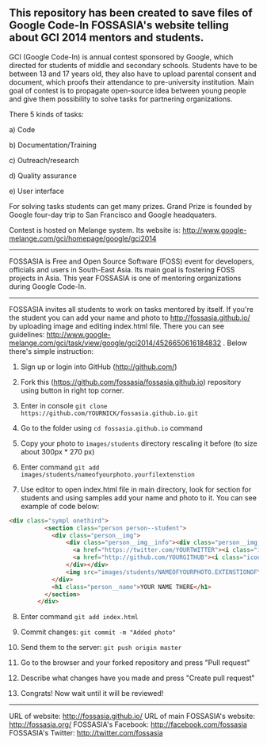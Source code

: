 This repository has been created to save files of Google Code-In FOSSASIA's website telling about GCI 2014 mentors and students.
---
GCI (Google Code-In) is annual contest sponsored by Google, which directed for students of middle and secondary schools. 
Students have to be between 13 and 17 years old, they also have to upload parental consent and document, which proofs their attendance to pre-university institution.
Main goal of contest is to propagate open-source idea between young people and give them possibility to solve tasks for partnering organizations.

There 5 kinds of tasks:

a) Code

b) Documentation/Training

c) Outreach/research

d) Quality assurance

e) User interface

For solving tasks students can get many prizes. Grand Prize is founded by Google four-day trip to San Francisco and Google headquaters.

Contest is hosted on Melange system. Its website is: http://www.google-melange.com/gci/homepage/google/gci2014

---
FOSSASIA is Free and Open Source Software (FOSS) event for developers, officials and users in South-East Asia. Its main goal is fostering FOSS projects in Asia.
This year FOSSASIA is one of mentoring organizations during Google Code-In. 

---

FOSSASIA invites all students to work on tasks mentored by itself. If you're the student you can add your name and photo to http://fossasia.github.io/ by uploading image and editing index.html file. 
There you can see guidelines: http://www.google-melange.com/gci/task/view/google/gci2014/4526650616184832 . Below there's simple instruction:

1) Sign up or login into GitHub (http://github.com/)

2) Fork this (https://github.com/fossasia/fossasia.github.io) repository using button in right top corner.

3) Enter in console `git clone https://github.com/YOURNICK/fossasia.github.io.git`

4) Go to the folder using `cd fossasia.github.io` command

5) Copy your photo to `images/students` directory rescaling it before (to size about 300px * 270 px)

6) Enter command `git add images/students/nameofyourphoto.yourfilextenstion`

7) Use editor to open index.html file in main directory, look for section for students and using samples add your name and photo to it. You can see example of code below:

```html
<div class="sympl onethird">
          <section class="person person--student">
            <div class="person__img">
                <div class="person__img__info"><div class="person__img__info__cont">
                  <a href="https://twitter.com/YOURTWITTER"><i class="icon-twitter"></i></a> <!-- You can remove this line -->
                  <a href="http://github.com/YOURGITHUB"><i class="icon-github"></i></a> <!-- You can remove this line -->
                </div></div>
                <img src="images/students/NAMEOFYOURPHOTO.EXTENSTIONOFYOURPHOTO">
            </div>
            <h1 class="person__name">YOUR NAME THERE</h1>
          </section>
        </div>
```



8) Enter command `git add index.html`

9) Commit changes: `git commit -m "Added photo"`

10) Send them to the server: `git push origin master`

11) Go to the browser and your forked repository and press "Pull request"

12) Describe what changes have you made and press "Create pull request"

13) Congrats! Now wait until it will be reviewed!

---
URL of website: http://fossasia.github.io/
URL of main FOSSASIA's website: http://fossasia.org/
FOSSASIA's Facebook: http://facebook.com/fossasia
FOSSASIA's Twitter: http://twitter.com/fossasia
